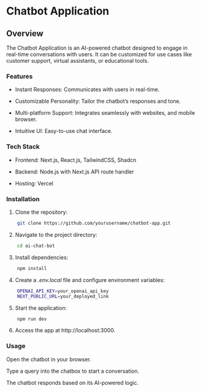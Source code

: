 # Chatbot Application

## Overview

The Chatbot Application is an AI-powered chatbot designed to engage in real-time conversations with users. It can be customized for use cases like customer support, virtual assistants, or educational tools.

### Features

-   Instant Responses: Communicates with users in real-time.

-   Customizable Personality: Tailor the chatbot’s responses and tone.

-   Multi-platform Support: Integrates seamlessly with websites, and mobile browser.

-   Intuitive UI: Easy-to-use chat interface.

### Tech Stack

-   Frontend: Next.js, React.js, TailwindCSS, Shadcn

-   Backend: Node.js with Next.js API route handler

-   Hosting: Vercel

### Installation

1. Clone the repository:

```bash
    git clone https://github.com/yourusername/chatbot-app.git
```

2. Navigate to the project directory:

```bash
    cd ai-chat-bot
```

3. Install dependencies:

```bash
    npm install
```

4. Create a _.env.local_ file and configure environment variables:

```bash
    OPENAI_API_KEY=your_openai_api_key
    NEXT_PUBLIC_URL=your_deployed_link
```

5. Start the application:

```
    npm run dev
```

6. Access the app at http://localhost:3000.

### Usage

Open the chatbot in your browser.

Type a query into the chatbox to start a conversation.

The chatbot responds based on its AI-powered logic.
